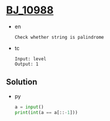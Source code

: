 # [BJ_10988](https://acmicpc.net/problem/10988)

* en

  ```en
  Check whether string is palindrome
  ```

* tc

  ```tc
  Input: level
  Output: 1
  ```

## Solution

* py

  ```py
  a = input()
  print(int(a == a[::-1]))
  ```
